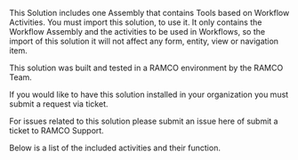 This Solution includes one Assembly that contains Tools based on Workflow Activities. You must import this solution, to use it. It only contains the Workflow Assembly and the activities to be used in Workflows, so the import of this solution it will not affect any form, entity, view or navigation item.

This solution was built and tested in a RAMCO environment by the RAMCO Team.

If you would like to have this solution installed in your organization you must submit a request via ticket.

For issues related to this solution please submit an issue here of submit a ticket to RAMCO Support.

Below is a list of the included activities and their function.
